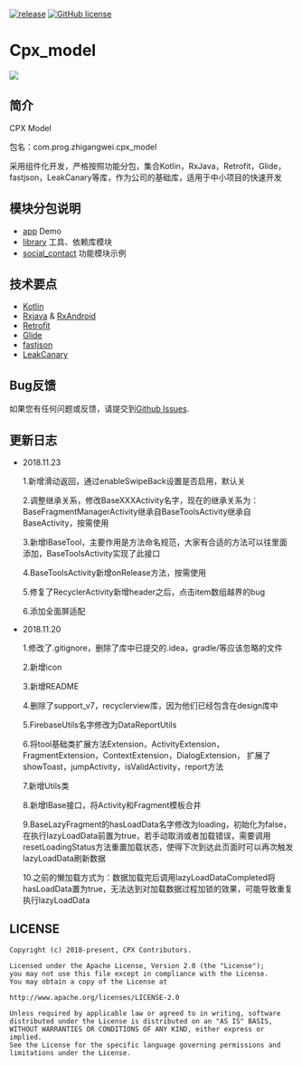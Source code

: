 [![release](https://img.shields.io/badge/release-1.0.0-green.svg)](https://play.google.com/store/apps/details?id=com.toyscollect.prizeclaw.clawin)
[![GitHub license](https://img.shields.io/badge/license-Apache%20License%202.0-blue.svg?style=flat)](http://www.apache.org/licenses/LICENSE-2.0)

# Cpx_model

![](https://github.com/wzgiceman/Cpx_model/blob/master/app/src/main/ic_launcher-web.png)

## 简介

CPX Model

包名：com.prog.zhigangwei.cpx_model

采用组件化开发，严格按照功能分包，集合Kotlin，RxJava，Retrofit，Glide，fastjson，LeakCanary等库，作为公司的基础库，适用于中小项目的快速开发

## 模块分包说明

* [app](https://github.com/wzgiceman/Cpx_model/tree/master/app) Demo
* [library](https://github.com/wzgiceman/Cpx_model/tree/master/library) 工具、依赖库模块
* [social_contact](https://github.com/wzgiceman/Cpx_model/tree/master/social_contact) 功能模块示例

## 技术要点

* [Kotlin](https://github.com/JetBrains/kotlin)
* [Rxjava](https://github.com/ReactiveX/RxJava) & [RxAndroid](https://github.com/ReactiveX/RxAndroid)
* [Retrofit](https://github.com/square/retrofit)
* [Glide](https://github.com/bumptech/glide)
* [fastjson](https://github.com/alibaba/fastjson)
* [LeakCanary](https://github.com/square/leakcanary)

## Bug反馈

如果您有任何问题或反馈，请提交到[Github Issues](https://github.com/wzgiceman/Cpx_model/issues).

## 更新日志
* 2018.11.23

    1.新增滑动返回，通过enableSwipeBack设置是否启用，默认关
    
    2.调整继承关系，修改BaseXXXActivity名字，现在的继承关系为：BaseFragmentManagerActivity继承自BaseToolsActivity继承自BaseActivity，按需使用
    
    3.新增IBaseTool，主要作用是方法命名规范，大家有合适的方法可以往里面添加，BaseToolsActivity实现了此接口
    
    4.BaseToolsActivity新增onRelease方法，按需使用
    
    5.修复了RecyclerActivity新增header之后，点击item数组越界的bug
    
    6.添加全面屏适配<meta-data android:name="android.max_aspect" android:value="2.1" />

* 2018.11.20

    1.修改了.gitignore，删除了库中已提交的.idea，gradle/等应该忽略的文件
    
    2.新增icon
    
    3.新增README
    
    4.删除了support_v7，recyclerview库，因为他们已经包含在design库中
    
    5.FirebaseUtils名字修改为DataReportUtils
    
    6.将tool基础类扩展方法Extension，ActivityExtension，FragmentExtension，ContextExtension，DialogExtension，
    扩展了showToast，jumpActivity，isValidActivity，report方法
    
    7.新增Utils类
    
    8.新增IBase接口，将Activity和Fragment模板合并
    
    9.BaseLazyFragment的hasLoadData名字修改为loading，初始化为false，在执行lazyLoadData前置为true，若手动取消或者加载错误，需要调用resetLoadingStatus方法重置加载状态，使得下次到达此页面时可以再次触发lazyLoadData刷新数据
    
    10.之前的懒加载方式为：数据加载完后调用lazyLoadDataCompleted将hasLoadData置为true，无法达到对加载数据过程加锁的效果，可能导致重复执行lazyLoadData

## LICENSE

    Copyright (c) 2018-present, CPX Contributors.

    Licensed under the Apache License, Version 2.0 (the "License");
    you may not use this file except in compliance with the License.
    You may obtain a copy of the License at

    http://www.apache.org/licenses/LICENSE-2.0

    Unless required by applicable law or agreed to in writing, software
    distributed under the License is distributed on an "AS IS" BASIS,
    WITHOUT WARRANTIES OR CONDITIONS OF ANY KIND, either express or implied.
    See the License for the specific language governing permissions and
    limitations under the License.
